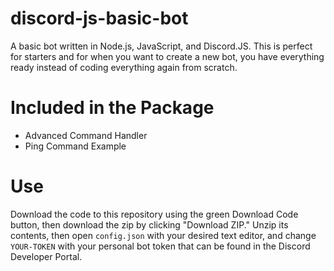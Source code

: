 # discord-js-basic-bot
A basic bot written in Node.js, JavaScript, and Discord.JS. This is perfect for starters and for when you want to create a new bot, you have everything ready instead of coding everything
again from scratch.

# Included in the Package
- Advanced Command Handler
- Ping Command Example

# Use
Download the code to this repository using the green Download Code button, then download the zip by clicking "Download ZIP."
Unzip its contents, then open `config.json` with your desired text editor, and change `YOUR-TOKEN` with your personal bot token that can be found in the Discord Developer Portal.
